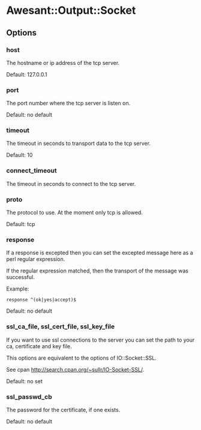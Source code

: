 # Awesant::Output::Socket

## Options

### host

The hostname or ip address of the tcp server.

Default: 127.0.0.1

### port

The port number where the tcp server is listen on.

Default: no default

### timeout

The timeout in seconds to transport data to the tcp server.

Default: 10

### connect_timeout

The timeout in seconds to connect to the tcp server.

### proto

The protocol to use. At the moment only tcp is allowed.

Default: tcp

### response

If a response is excepted then you can set the excepted message here as a perl regular expression.

If the regular expression matched, then the transport of the message was successful.

Example:

    response ^(ok|yes|accept)$

Default: no default

### ssl_ca_file, ssl_cert_file, ssl_key_file

If you want to use ssl connections to the server you can set the path to your ca, certificate and key file.

This options are equivalent to the options of IO::Socket::SSL.

See cpan http://search.cpan.org/~sullr/IO-Socket-SSL/.

Default: no set

### ssl_passwd_cb

The password for the certificate, if one exists.

Default: no default

